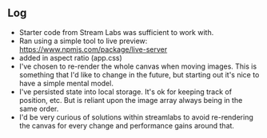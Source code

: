 ## Log

- Starter code from Stream Labs was sufficient to work with.
- Ran using a simple tool to live preview: https://www.npmjs.com/package/live-server
- added in aspect ratio (app.css)
- I've chosen to re-render the whole canvas when moving images. This is something that I'd like to change in the future, but starting out it's nice to have a simple mental model.
- I've persisted state into local storage. It's ok for keeping track of position, etc. But is reliant upon the image array always being in the same order.
- I'd be very curious of solutions within streamlabs to avoid re-rendering the canvas for every change and performance gains around that.

